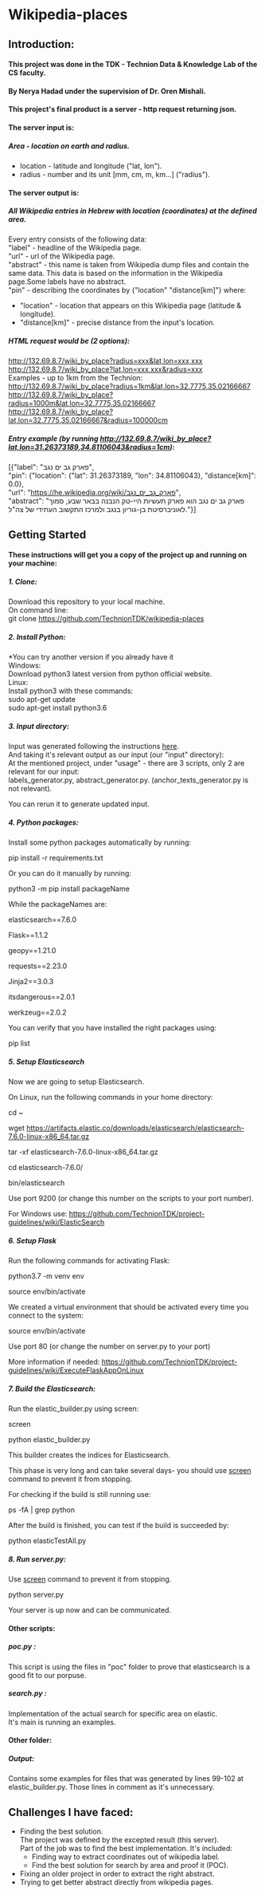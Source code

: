 # Wikipedia-places  
## Introduction:  
#### This project was done in the TDK - Technion Data & Knowledge Lab of the CS faculty.  
#### By Nerya Hadad under the supervision of Dr. Oren Mishali.  
  
#### This project's final product is a server - http request returning json.  
  
#### The server input is:  
##### Area - location on earth and radius.  
  * location - latitude and longitude ("lat, lon").  
  * radius - number and its unit [mm, cm, m, km...] ("radius").  
  
#### The server output is:  
##### All Wikipedia entries in Hebrew with location (coordinates) at the defined area.  
Every entry consists of the following data:  
"label" - headline of the Wikipedia page.  
"url" - url of the Wikipedia page.  
"abstract" - this name is taken from Wikipedia dump files and contain the same data. This data is based on the information in the Wikipedia page.Some labels have no abstract.  
"pin" - describing the coordinates by {"location" "distance[km]"} where:
  * "location" - location that appears on this Wikipedia page (latitude & longitude).  
  * "distance[km]" - precise distance from the input's location.  

  
##### HTML request would be (2 options):  
http://132.69.8.7/wiki_by_place?radius=xxx&lat,lon=xxx,xxx  
http://132.69.8.7/wiki_by_place?lat,lon=xxx,xxx&radius=xxx  
Examples - up to 1km from the Technion:  
http://132.69.8.7/wiki_by_place?radius=1km&lat,lon=32.7775,35.02166667  
http://132.69.8.7/wiki_by_place?radius=1000m&lat,lon=32.7775,35.02166667  
http://132.69.8.7/wiki_by_place?lat,lon=32.7775,35.02166667&radius=100000cm  
    
    
##### Entry example (by running http://132.69.8.7/wiki_by_place?lat,lon=31.26373189,34.81106043&radius=1cm):  
[{"label": "פארק גב ים נגב",  
 "pin": {"location": {"lat": 31.26373189, "lon": 34.81106043}, "distance[km]": 0.0},  
 "url": "https://he.wikipedia.org/wiki/פארק_גב_ים_נגב",  
 "abstract": "פארק גב ים נגב הוא פארק תעשיות היי-טק הנבנה בבאר שבע, סמוך לאוניברסיטת בן-גוריון בנגב ולמרכז התקשוב העתידי של צה\"ל."}]  

  
  
## Getting Started

#### These instructions will get you a copy of the project up and running on your machine:

##### 1. Clone:  
Download this repository to your local machine.  
On command line:  
	git clone https://github.com/TechnionTDK/wikipedia-places  
##### 2. Install Python:  
*You can try another version if you already have it  
Windows:  
Download python3 latest version from python official website.  
Linux:  
Install python3 with these commands:  
	sudo apt-get update  
	sudo apt-get install python3.6  
	
##### 3. Input directory:  
Input was generated following the instructions [here](https://github.com/TechnionTDK/dbpedia-hebrew).  
And taking it's relevant output as our input (our "input" directory):  
At the mentioned project, under "usage" - there are 3 scripts, only 2 are relevant for our input:  
labels_generator.py, abstract_generator.py. (anchor_texts_generator.py is not relevant).    

You can rerun it to generate updated input.

##### 4. Python packages:
Install some python packages automatically by running:

pip install -r requirements.txt

Or you can do it manually by running:

python3 -m pip install packageName

While the packageNames are: 

elasticsearch==7.6.0    

Flask==1.1.2    

geopy==1.21.0   

requests==2.23.0    

Jinja2==3.0.3   

itsdangerous==2.0.1 

werkzeug==2.0.2 

You can verify that you have installed the right packages using:

pip list
	
##### 5. Setup Elasticsearch
Now we are going to setup Elasticsearch.    

On Linux, run the following commands in your home directory:    

cd ~    

wget https://artifacts.elastic.co/downloads/elasticsearch/elasticsearch-7.6.0-linux-x86_64.tar.gz   

tar -xf elasticsearch-7.6.0-linux-x86_64.tar.gz 

cd elasticsearch-7.6.0/ 

bin/elasticsearch   

Use port 9200 (or change this number on the scripts to your port number).     

For Windows use:
https://github.com/TechnionTDK/project-guidelines/wiki/ElasticSearch

##### 6. Setup Flask  
Run the following commands for activating Flask:    

python3.7 -m venv env   

source env/bin/activate 


We created a virtual environment that should be activated every time you connect to the system: 

source env/bin/activate 

Use port 80 (or change the number on server.py to your port)    

More information if needed: https://github.com/TechnionTDK/project-guidelines/wiki/ExecuteFlaskAppOnLinux

##### 7. Build the Elasticsearch:  
Run the elastic_builder.py using screen:    

screen  

python elastic_builder.py   

This builder creates the indices for Elasticsearch. 

This phase is very long and can take several days- you should use [screen](https://github.com/TechnionTDK/project-guidelines/wiki/HowTo#how-to-execute-a-long-running-process-on-linux) command to prevent it from stopping.    

For checking if the build is still running use:	    

ps -fA | grep python	
  
After the build is finished, you can test if the build is succeeded by:	    

python elasticTestAll.py  

##### 8. Run server.py:  
Use [screen](https://github.com/TechnionTDK/project-guidelines/wiki/HowTo#how-to-execute-a-long-running-process-on-linux) command to prevent it from stopping.  
  
python server.py	

Your server is up now and can be communicated.	
  
#### Other scripts:  
##### poc.py :  
This script is using the files in "poc" folder to prove that elasticsearch is a good fit to our porpuse.

##### search.py :  
Implementation of the actual search for specific area on elastic.  
It's main is running an examples.  
  
#### Other folder:  
##### Output:  
Contains some examples for files that was generated by lines 99-102 at elastic_builder.py. Those lines in comment as it's unnecessary.

## Challenges I have faced:  
  * Finding the best solution.  
  The project was defined by the excepted result (this server).  
  Part of the job was to find the best implementation. It's included:  
	  * Finding way to extract coordinates out of wikipedia label.  
	  * Find the best solution for search by area and proof it (POC).  
  * Fixing an older project in order to extract the right abstract.  
  * Trying to get better abstract directly from wikipedia pages.  
  